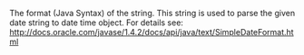 The format (Java Syntax) of the string. This string is used to parse the given date string to date time object.
				For details see: http://docs.oracle.com/javase/1.4.2/docs/api/java/text/SimpleDateFormat.html
